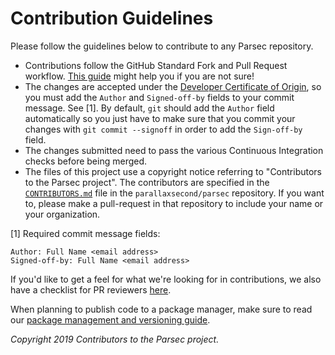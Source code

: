 # Contribution Guidelines

Please follow the guidelines below to contribute to any Parsec repository.

- Contributions follow the GitHub Standard Fork and Pull Request workflow. [This
   guide](https://gist.github.com/rjdmoore/ed014fba0ee2c7e75060ccd01b726cb8) might help you if you
   are not sure!
- The changes are accepted under the [Developer Certificate of
   Origin](https://developercertificate.org/), so you must add the `Author` and `Signed-off-by`
   fields to your commit message. See [1]. By default, `git` should add the `Author` field
   automatically so you just have to make sure that you commit your changes with `git commit
   --signoff` in order to add the `Sign-off-by` field.
- The changes submitted need to pass the various Continuous Integration checks before being merged.
- The files of this project use a copyright notice referring to "Contributors to the Parsec
   project". The contributors are specified in the
   [`CONTRIBUTORS.md`](https://github.com/parallaxsecond/parsec/blob/master/CONTRIBUTORS.md) file in
   the `parallaxsecond/parsec` repository. If you want to, please make a pull-request in that
   repository to include your name or your organization.

[1] Required commit message fields:

```
Author: Full Name <email address>
Signed-off-by: Full Name <email address>
```

If you'd like to get a feel for what we're looking for in contributions, we also have a checklist
for PR reviewers [here](pr_checklist.md).

When planning to publish code to a package manager, make sure to read our [package management and
versioning guide](package_management.md).

*Copyright 2019 Contributors to the Parsec project.*
